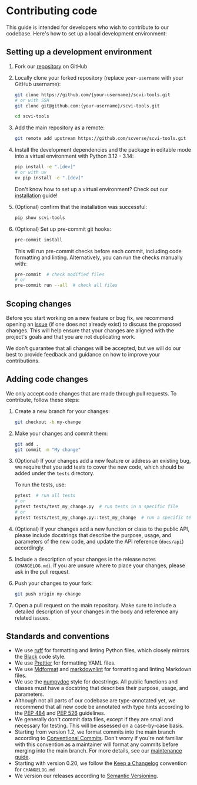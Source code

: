 # Contributing code

This guide is intended for developers who wish to contribute to our codebase. Here's how to set
up a local development environment:

## Setting up a development environment

1. Fork our [repository] on GitHub

2. Locally clone your forked repository (replace `your-username` with your GitHub username):

    ```bash
    git clone https://github.com/{your-username}/scvi-tools.git
    # or with SSH
    git clone git@github.com:{your-username}/scvi-tools.git

    cd scvi-tools
    ```

3. Add the main repository as a remote:

    ```bash
    git remote add upstream https://github.com/scverse/scvi-tools.git
    ```

4. Install the development dependencies and the package in editable mode into a virtual
    environment with Python 3.12 - 3.14:

    ```bash
    pip install -e ".[dev]"
    # or with uv
    uv pip install -e ".[dev]"
    ```

    Don't know how to set up a virtual environment? Check out our [installation] guide!

5. (Optional) confirm that the installation was successful:

    ```bash
    pip show scvi-tools
    ```

6. (Optional) Set up pre-commit git hooks:

    ```bash
    pre-commit install
    ```

    This will run pre-commit checks before each commit, including code formatting and linting.
    Alternatively, you can run the checks manually with:

    ```bash
    pre-commit  # check modified files
    # or
    pre-commit run --all  # check all files
    ```

## Scoping changes

Before you start working on a new feature or bug fix, we recommend opening an [issue] (if one does
not already exist) to discuss the proposed changes. This will help ensure that your changes are
aligned with the project's goals and that you are not duplicating work.

We don't guarantee that all changes will be accepted, but we will do our best to provide feedback
and guidance on how to improve your contributions.

## Adding code changes

We only accept code changes that are made through pull requests. To contribute, follow these steps:

1. Create a new branch for your changes:

    ```bash
    git checkout -b my-change
    ```

2. Make your changes and commit them:

    ```bash
    git add .
    git commit -m "My change"
    ```

3. (Optional) If your changes add a new feature or address an existing bug, we require that you add
    tests to cover the new code, which should be added under the `tests` directory.

    To run the tests, use:

    ```bash
    pytest  # run all tests
    # or
    pytest tests/test_my_change.py  # run tests in a specific file
    # or
    pytest tests/test_my_change.py::test_my_change  # run a specific test
    ```

4. (Optional) If your changes add a new function or class to the public API, please include
    docstrings that describe the purpose, usage, and parameters of the new code, and update the
    API reference (`docs/api`) accordingly.

5. Include a description of your changes in the release notes (`CHANGELOG.md`). If you are unsure
    where to place your changes, please ask in the pull request.

6. Push your changes to your fork:

    ```bash
    git push origin my-change
    ```

7. Open a pull request on the main repository. Make sure to include a detailed description of your
    changes in the body and reference any related issues.

## Standards and conventions

- We use [ruff] for formatting and linting Python files, which closely mirrors the [Black] code
    style.
- We use [Prettier] for formatting YAML files.
- We use [Mdformat] and [markdownlint] for formatting and linting Markdown files.
- We use the [numpydoc] style for docstrings. All public functions and classes must have a
    docstring that describes their purpose, usage, and parameters.
- Although not all parts of our codebase are type-annotated yet, we recommend that all new code be
    annotated with type hints according to the [PEP 484] and [PEP 526] guidelines.
- We generally don't commit data files, except if they are small and necessary for testing. This
    will be assessed on a case-by-case basis.
- Starting from version 1.2, we format commits into the main branch according to
    [Conventional Commits]. Don't worry if you're not familiar with this convention as a maintainer
    will format any commits before merging into the main branch. For more details, see our
    [maintenance guide].
- Starting with version 0.20, we follow the [Keep a Changelog] convention for `CHANGELOG.md`
- We version our releases according to [Semantic Versioning].

[repository]: https://github.com/scverse/scvi-tools
[issue]: https://github.com/scverse/scvi-tools/issues
[ruff]: https://github.com/astral-sh/ruff
[black]: https://github.com/psf/black
[numpydoc]: https://numpydoc.readthedocs.io/en/latest/format.html
[PEP 484]: https://peps.python.org/pep-0484/
[PEP 526]: https://peps.python.org/pep-0526/
[Conventional Commits]: https://www.conventionalcommits.org/
[Prettier]: https://prettier.io/
[Mdformat]: https://github.com/executablebooks/mdformat
[markdownlint]: https://github.com/igorshubovych/markdownlint-cli
[Keep a Changelog]: https://keepachangelog.com/
[Semantic Versioning]: https://semver.org/
[installation]: ../installation.md
[maintenance guide]: ./maintenance.md
